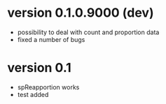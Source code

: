 # version 0.1.0.9000 (dev)

- possibility to deal with count and proportion data
- fixed a number of bugs

# version 0.1

- spReapportion works
- test added
